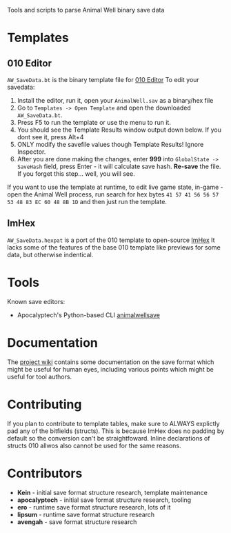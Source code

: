 Tools and scripts to parse Animal Well binary save  data

# Templates

## 010 Editor
`AW_SaveData.bt` is the binary template file for [010 Editor](https://www.sweetscape.com/010editor/)
To edit your savedata:
 1. Install the editor, run it, open your `AnimalWell.sav` as a binary/hex file
 2. Go to `Templates -> Open Template` and open the downloaded `AW_SaveData.bt`.
 3. Press F5 to run the template or use the menu to run it.
 4. You should see the Template Results window output down below. If you dont see it, press Alt+4
 5. ONLY modify the savefile values though Template Results! Ignore Inspector.
 6. After you are done making the changes, enter **999**  into `GlobalState -> SaveHash` field, press Enter - it will calculate save hash. **Re-save** the file. If you forget this step... well, you will see.

 If you want to use the template at runtime, to edit live game state, in-game - open the Animal Well process, run search for hex bytes `41 57 41 56 56 57 53 48 83 EC 60 48 8B 1D` and then just run the template.


## ImHex
`AW_SaveData.hexpat` is a port of the 010 template to open-source [ImHex](https://imhex.werwolv.net/)
It lacks some of the features of the base 010 template like previews for some data, but otherwise indentical.


# Tools
Known save editors:

- Apocalyptech's Python-based CLI [animalwellsave](https://github.com/apocalyptech/animalwellsave/)


# Documentation
The [project wiki](https://github.com/Kein/awsgtools/wiki) contains some documentation
on the save format which might be useful for human eyes, including various points
which might be useful for tool authors.


# Contributing
If you plan to contribute to template tables, make sure to ALWAYS explictly pad any of the bitfields (structs). This is because ImHex does no padding by default so the conversion can't be straightfoward. Inline declarations of structs 010 allwos also cannot be used for the same reasons.


# Contributors
* **Kein** - initial save format structure research, template maintenance  
* **apocalyptech** - initial save format structure research, tooling  
* **ero** - runtime save format structure research, lots of it  
* **lipsum** - runtime save format structure research
* **avengah** - save format structure research
